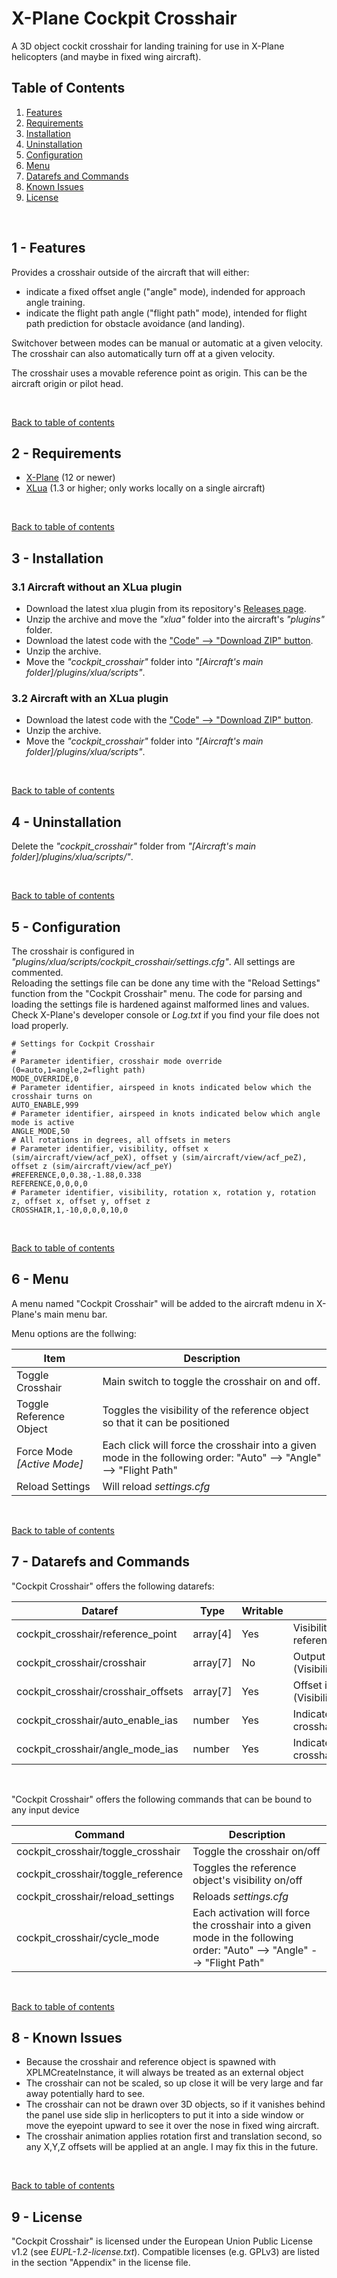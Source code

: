 # X-Plane Cockpit Crosshair
A 3D object cockit crosshair for landing training for use in X-Plane helicopters (and maybe in fixed wing aircraft).

<a name="toc"></a>
## Table of Contents
1. [Features](#1.0)
2. [Requirements](#2.0)
3. [Installation](#3.0)
4. [Uninstallation](#4.0)    
5. [Configuration](#5.0)    
6. [Menu](#6.0)
7. [Datarefs and Commands](#7.0)
8. [Known Issues](#8.0)
9. [License](#9.0)

&nbsp;

<a name="1.0"></a>
## 1 - Features

Provides a crosshair outside of the aircraft that will either:
- indicate a fixed offset angle ("angle" mode), indended for approach angle training.
- indicate the flight path angle ("flight path" mode), intended for flight path prediction for obstacle avoidance (and landing).

Switchover between modes can be manual or automatic at a given velocity. The crosshair can also automatically turn off at a given velocity.

The crosshair uses a movable reference point as origin. This can be the aircraft origin or pilot head.

&nbsp;

[Back to table of contents](#toc)

<a name="2.0"></a>
## 2 - Requirements

- [X-Plane](https://www.x-plane.com/)  (12 or newer)
- [XLua](https://github.com/X-Plane/XLua) (1.3 or higher; only works locally on a single aircraft)

&nbsp;

[Back to table of contents](#toc)

<a name="3.0"></a>
## 3 - Installation

### 3.1 Aircraft without an XLua plugin

- Download the latest xlua plugin from its repository's [Releases page](https://github.com/X-Plane/XLua/releases).
- Unzip the archive and move the _"xlua"_ folder into the aircraft's _"plugins"_ folder.
- Download the latest code with the ["Code" --> "Download ZIP" button](https://github.com/JT8D-17/x-plane-cockpit-crosshair/archive/refs/heads/main.zip).
- Unzip the archive.
- Move the _"cockpit_crosshair"_ folder into _"[Aircraft's main folder]/plugins/xlua/scripts"_.

### 3.2 Aircraft with an XLua plugin

- Download the latest code with the ["Code" --> "Download ZIP" button](https://github.com/JT8D-17/x-plane-cockpit-crosshair/archive/refs/heads/main.zip).
- Unzip the archive.
- Move the _"cockpit_crosshair"_ folder into _"[Aircraft's main folder]/plugins/xlua/scripts"_.

&nbsp;

[Back to table of contents](#toc)

<a name="4.0"></a>
## 4 - Uninstallation

Delete the _"cockpit_crosshair"_ folder from _"[Aircraft's main folder]/plugins/xlua/scripts/"_.

&nbsp;

[Back to table of contents](#toc)

<a name="5.0"></a>
## 5 - Configuration

The crosshair is configured in _"plugins/xlua/scripts/cockpit_crosshair/settings.cfg"_. All settings are commented.   
Reloading the settings file can be done any time with the "Reload Settings" function from the "Cockpit Crosshair" menu.
The code for parsing and loading the settings file is hardened against malformed lines and values. Check X-Plane's developer console or _Log.txt_ if you find your file does not load properly.

```
# Settings for Cockpit Crosshair
#
# Parameter identifier, crosshair mode override (0=auto,1=angle,2=flight path)
MODE_OVERRIDE,0
# Parameter identifier, airspeed in knots indicated below which the crosshair turns on
AUTO_ENABLE,999
# Parameter identifier, airspeed in knots indicated below which angle mode is active
ANGLE_MODE,50
# All rotations in degrees, all offsets in meters
# Parameter identifier, visibility, offset x (sim/aircraft/view/acf_peX), offset y (sim/aircraft/view/acf_peZ), offset z (sim/aircraft/view/acf_peY)
#REFERENCE,0,0.38,-1.88,0.338
REFERENCE,0,0,0,0
# Parameter identifier, visibility, rotation x, rotation y, rotation z, offset x, offset y, offset z
CROSSHAIR,1,-10,0,0,0,10,0
```

&nbsp;

[Back to table of contents](#toc)

<a name="6.0"></a>
## 6 - Menu

A menu named "Cockpit Crosshair" will be added to the aircraft mdenu in X-Plane's main menu bar.

Menu options are the follwing:

Item|Description
-|-
Toggle Crosshair|Main switch to toggle the crosshair on and off.
Toggle Reference Object|Toggles the visibility of the reference object so that it can be positioned
Force Mode _[Active Mode]_|Each click will force the crosshair into a given mode in the following order: "Auto" --> "Angle" --> "Flight Path"
Reload Settings|Will reload _settings.cfg_

&nbsp;

[Back to table of contents](#toc)

<a name="7.0"></a>
## 7 - Datarefs and Commands

"Cockpit Crosshair" offers the following datarefs:

Dataref|Type|Writable|Description
-|-|-|-
cockpit_crosshair/reference_point|array[4]|Yes|Visibility and location information for the reference object (Visibility,X,Y,Z)
cockpit_crosshair/crosshair|array[7]|No|Output information for the crosshair object: (Visibility,Rot_X,Rot_Y,Rot_Z,Pos_X,Pos_Y,Pos_Z)
cockpit_crosshair/crosshair_offsets|array[7]|Yes|Offset information for the crosshair object: (Visibility,Rot_X,Rot_Y,Rot_Z,Pos_X,Pos_Y,Pos_Z)
cockpit_crosshair/auto_enable_ias|number|Yes|Indicated airspeed in knots at which the crosshair will turn on
cockpit_crosshair/angle_mode_ias|number|Yes|Indicated airspeed in knots at which the crosshair switch from flight path to angle mode

&nbsp;

"Cockpit Crosshair" offers the following commands that can be bound to any input device

Command|Description
-|-
cockpit_crosshair/toggle_crosshair|Toggle the crosshair on/off
cockpit_crosshair/toggle_reference|Toggles the reference object's visibility on/off
cockpit_crosshair/reload_settings|Reloads _settings.cfg_
cockpit_crosshair/cycle_mode|Each activation will force the crosshair into a given mode in the following order: "Auto" --> "Angle" --> "Flight Path"

&nbsp;

[Back to table of contents](#toc)

<a name="8.0"></a>
## 8 - Known Issues

- Because the crosshair and reference object is spawned with XPLMCreateInstance, it will always be treated as an external object
- The crosshair can not be scaled, so up close it will be very large and far away potentially hard to see.
- The crosshair can not be drawn over 3D objects, so if it vanishes behind the panel use side slip in herlicopters to put it into a side window or move the eyepoint upward to see it over the nose in fixed wing aircraft.
- The crosshair animation applies rotation first and translation second, so any X,Y,Z offsets will be applied at an angle. I may fix this in the future.

&nbsp;

[Back to table of contents](#toc)

<a name="9.0"></a>
## 9 - License

"Cockpit Crosshair" is licensed under the European Union Public License v1.2 (see _EUPL-1.2-license.txt_). Compatible licenses (e.g. GPLv3) are listed  in the section "Appendix" in the license file.
